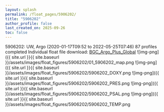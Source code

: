 ```yaml
---
layout: splash
permalink: /float_pages/5906202/
title: "5906202"
author_profile: false
last_created_on: 2025-09-26
toc: false
---
```

 
5906202: UW, Argo (2020-01-17T09:52 to 2022-05-25T07:46)
87 profiles completed
Individual float file download: [BGC_Argo_Plus_Global](https://ftp.soest.hawaii.edu/bgc_argo_plus/Individual_Floats/outliers_removed/5906202_Sprof_processed.nc)
![img-png]({{ site.url }}{{ site.baseurl }}/assets/images/float_figures/5906202/01_5906202_map.png
![img-png]({{ site.url }}{{ site.baseurl }}/assets/images/float_figures/5906202/5906202_DOXY.png
![img-png]({{ site.url }}{{ site.baseurl }}/assets/images/float_figures/5906202/5906202_PRES.png
![img-png]({{ site.url }}{{ site.baseurl }}/assets/images/float_figures/5906202/5906202_PSAL.png
![img-png]({{ site.url }}{{ site.baseurl }}/assets/images/float_figures/5906202/5906202_TEMP.png
